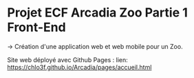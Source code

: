 ﻿# Projet ECF Arcadia Zoo Partie 1 Front-End

-> Création d'une application web et web mobile pour un Zoo. 

Site web déployé avec Github Pages :
lien: https://chlo3f.github.io/Arcadia/pages/accueil.html
